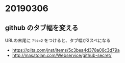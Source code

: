 # 20190306

## github のタブ幅を変える

URLの末尾に `?ts=2` をつけると、タブ幅が2スペになる

* https://qiita.com/jnst/items/5c3bea4d378a06c3d79a
* http://masatolan.com/Webservice/github-secret/

